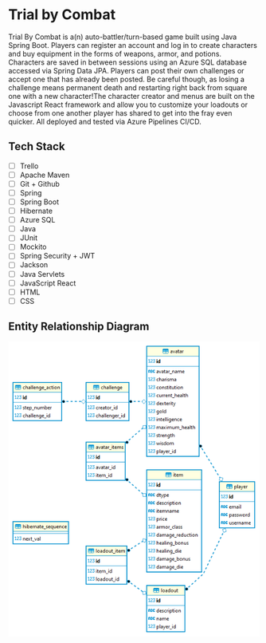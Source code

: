 # Trial by Combat

Trial By Combat is a(n) auto-battler/turn-based game built using Java Spring Boot. Players can register an account and log in to create characters and buy equipment in the forms of weapons, armor, and potions. Characters are saved in between sessions using an Azure SQL database accessed via Spring Data JPA. Players can post their own challenges or accept one that has already been posted. Be careful though, as losing a challenge means permanent death and restarting right back from square one with a new character!The character creator and menus are built on the Javascript React framework and allow you to customize your loadouts or choose from one another player has shared to get into the fray even quicker. All deployed and tested via Azure Pipelines CI/CD.

## Tech Stack

-   [ ] Trello
-   [ ] Apache Maven
-   [ ] Git + Github
-   [ ] Spring
-   [ ] Spring Boot
-   [ ] Hibernate
-   [ ] Azure SQL
-   [ ] Java
-   [ ] JUnit
-   [ ] Mockito
-   [ ] Spring Security + JWT
-   [ ] Jackson
-   [ ] Java Servlets
-   [ ] JavaScript React
-   [ ] HTML
-   [ ] CSS

## Entity Relationship Diagram

![Entity Relationship Diagram](erd.png?raw=true "Entity Relationship Diagram") 
